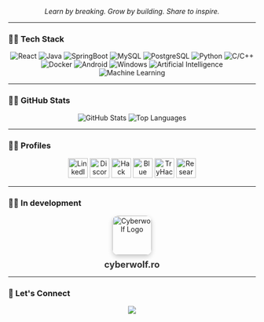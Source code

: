 <p align="center">
  <em>Learn by breaking. Grow by building. Share to inspire.</em>
</p>

---
### 🧑‍💻 Tech Stack
<p align="center">
  <img alt="React" src="https://img.shields.io/badge/React-20232A?style=for-the-badge&logo=react&logoColor=61DAFB" />
  <img alt="Java" src="https://img.shields.io/badge/Java-ED8B00?style=for-the-badge&logo=openjdk&logoColor=white" />
  <img alt="SpringBoot" src="https://img.shields.io/badge/SpringBoot-6DB33F?style=for-the-badge&logo=Spring&logoColor=white" />
  <img alt="MySQL" src="https://img.shields.io/badge/MySQL-4479A1?style=for-the-badge&logo=mysql&logoColor=white" />
  <img alt="PostgreSQL" src="https://img.shields.io/badge/PostgreSQL-4169e1?style=for-the-badge&logo=postgresql&logoColor=white" />
  <img alt="Python" src="https://img.shields.io/badge/Python-3670A0?style=for-the-badge&logo=python&logoColor=ffdd54" />
  <img alt="C/C++" src="https://img.shields.io/badge/C%2B%2B-00599C?style=for-the-badge&logo=c%2B%2B&logoColor=white" />
  <img alt="Docker" src="https://img.shields.io/badge/Docker-2496ED?style=for-the-badge&logo=docker&logoColor=white" />
  <img alt="Android" src="https://img.shields.io/badge/Android-3DDC84?style=for-the-badge&logo=android&logoColor=white" />
  <img alt="Windows" src="https://img.shields.io/badge/Windows-0078D6?style=for-the-badge&logo=windows&logoColor=white" />
  <img alt="Artificial Intelligence" src="https://img.shields.io/badge/AI-Artificial%20Intelligence-blueviolet?style=for-the-badge&logo=openai&logoColor=white" />
  <img alt="Machine Learning" src="https://img.shields.io/badge/ML-Machine%20Learning-orange?style=for-the-badge&logo=tensorflow&logoColor=white" />
</p>

---

### 🧑‍🏫 GitHub Stats

<p align="center">
  <img src="https://github-readme-streak-stats-eight.vercel.app?user=ionutmihalii" alt="GitHub Stats" />
  <img src="https://github-readme-stats.vercel.app/api/top-langs/?username=ionutmihalii&layout=compact&langs_count=8&card_width=320" alt="Top Languages" />
</p>

---

### 🕵️‍♂️ Profiles

<p align="center">
  <a href="https://www.linkedin.com/in/ionutmihalii"><img src="https://cdn-icons-png.flaticon.com/512/174/174857.png" width="40" alt="LinkedIn" /></a>
  <a href="https://discord.com/users/1287678863501033484"><img src="https://cdn-icons-png.flaticon.com/512/2111/2111370.png" width="40" alt="Discord" /></a>
  <a href="https://app.hackthebox.com/users/976290"><img src="https://app.hackthebox.com/images/HTB-favicon/favicon.ico" width="40" alt="Hack The Box" /></a>
  <a href="https://blueteamlabs.online/home/user/8aef3b614e3a93c5416538"><img src="https://blueteamlabs.online/favicon.ico" width="40" alt="Blue Team Labs Online" /></a>
  <a href="https://tryhackme.com/p/cyb3rw0lfs3c"><img src="https://tryhackme.com/favicon-96x96.png" width="40" alt="TryHackMe" /></a>
  <a href="https://www.researchgate.net/profile/Sorin-Ionut-Mihali"><img src="https://img.icons8.com/?size=100&id=JwlJGiL15V81" width="40" alt="ResearchGate" /></a>
</p>

---

### 👷‍♂️ In development

<p align="center">
  <a href="https://cyberwolf.ro" target="_blank" style="text-decoration: none; display: inline-block; text-align: center;">
    <img src="https://cyberwolf.ro/logo.png" alt="Cyberwolf Logo" width="80" style="border-radius: 12px; box-shadow: 0 4px 10px rgba(0,0,0,0.2);" />
    <br>
    <span style="display: inline-block; margin-top: 8px; font-size: 1.3em; font-weight: bold; color: #333; transition: color 0.3s;">
      cyberwolf.ro
    </span>
  </a>
</p>

---

### 🤝 Let's Connect

<p align="center">
  <a href="https://github.com/ionutmihalii">
    <img src="https://img.shields.io/github/followers/ionutmihalii?label=Follow&style=social" />
  </a>
</p>

